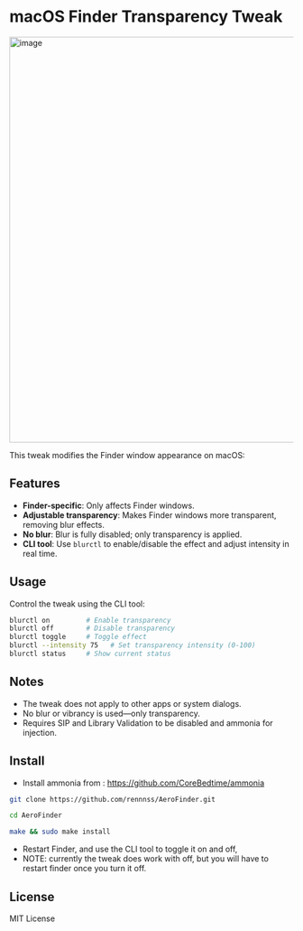 # macOS Finder Transparency Tweak

<img width="1393" height="718" alt="image" src="https://github.com/user-attachments/assets/0c5b9233-b52a-4571-b826-a3f5c4602823" />

This tweak modifies the Finder window appearance on macOS:

## Features

- **Finder-specific**: Only affects Finder windows.
- **Adjustable transparency**: Makes Finder windows more transparent, removing blur effects.
- **No blur**: Blur is fully disabled; only transparency is applied.
- **CLI tool**: Use `blurctl` to enable/disable the effect and adjust intensity in real time.

## Usage

Control the tweak using the CLI tool:

```bash
blurctl on         # Enable transparency
blurctl off        # Disable transparency
blurctl toggle     # Toggle effect
blurctl --intensity 75   # Set transparency intensity (0-100)
blurctl status     # Show current status
```

## Notes

- The tweak does not apply to other apps or system dialogs.
- No blur or vibrancy is used—only transparency.
- Requires SIP and Library Validation to be disabled and ammonia for injection.

## Install

- Install ammonia from : https://github.com/CoreBedtime/ammonia
```bash
git clone https://github.com/rennnss/AeroFinder.git

cd AeroFinder

make && sudo make install
```

- Restart Finder, and use the CLI tool to toggle it on and off,
- NOTE: currently the tweak does work with off, but you will have to restart finder once you turn it off.

## License

MIT License
